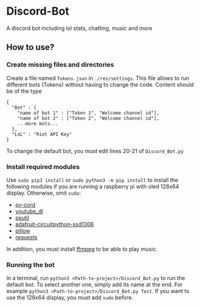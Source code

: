 # Discord-Bot
A discord bot including lol stats, chatting, music and more

## How to use?
### Create missing files and directories

Create a file named `Tokens.json` in `./res/settings`. This file allows to run different bots (Tokens) without having to change the code.
Content should be of the type 
<pre><code>{
  "Bot" : {
    "name of bot 1" : ["Token 1", "Welcome channel id"],
    "name of bot 2" : ["Token 2", "Welcome channel id"],
    ...more bots...
  },
  "LoL" : "Riot API Key"
}
</code></pre>
To change the default bot, you must edit lines 20-21 of `Discord_Bot.py`


### Install required modules

Use `sudo pip3 install` or `sudo python3 -m pip install` to install the following modules if you are running a raspberry pi with oled 128x64 display. Otherwise, omit `sudo`:
* [py-cord](https://docs.pycord.dev/en/stable/)
* [youtube_dl](https://github.com/ytdl-org/youtube-dl)
* [psutil](https://github.com/giampaolo/psutil)
* [adafruit-circuitpython-ssd1306](https://github.com/adafruit/Adafruit_CircuitPython_SSD1306)
* [pillow](https://python-pillow.org/)
* [requests](https://requests.readthedocs.io/en/latest/)

In addition, you must install [ffmpeg](https://ffmpeg.org/) to be able to play music.

### Running the bot
In a terminal, run `python3 <Path-to-project>/Discord_Bot.py` to run the default bot. To select another one, simply add its name at the end. For example `python3 <Path-to-project>/Discord_Bot.py Test`.
If you want to use the 128x64 display, you must add `sudo` before.

